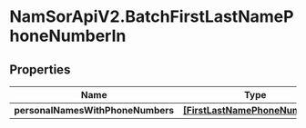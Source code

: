 # NamSorApiV2.BatchFirstLastNamePhoneNumberIn

## Properties
Name | Type | Description | Notes
------------ | ------------- | ------------- | -------------
**personalNamesWithPhoneNumbers** | [**[FirstLastNamePhoneNumberIn]**](FirstLastNamePhoneNumberIn.md) |  | [optional] 


